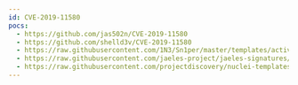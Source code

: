 ```yaml
---
id: CVE-2019-11580
pocs:
  - https://github.com/jas502n/CVE-2019-11580
  - https://github.com/shelld3v/CVE-2019-11580
  - https://raw.githubusercontent.com/1N3/Sn1per/master/templates/active/CVE-2019-11580_-_Atlassian_Crowd_Data_Center_Unauthenticated_RCE.sh
  - https://raw.githubusercontent.com/jaeles-project/jaeles-signatures/master/cves/atlassian-rce-cve-2019-11580.yaml
  - https://raw.githubusercontent.com/projectdiscovery/nuclei-templates/master/cves/CVE-2019-11580.yaml
---
```

